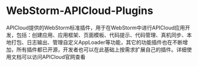 # WebStorm-APICloud-Plugins
APICloud提供的WebStorm标准插件，用于在WebStorm中进行APICloud应用开发，包括：创建应用、应用框架、页面模板、代码提示、代码管理、真机同步、本地打包、日志输出、管理自定义AppLoader等功能，其它的功能插件也在不断增加，所有插件都已开源，开发者也可以在此基础上按需求扩展自己的插件。详细使用文档可以访问APICloud官网查看


